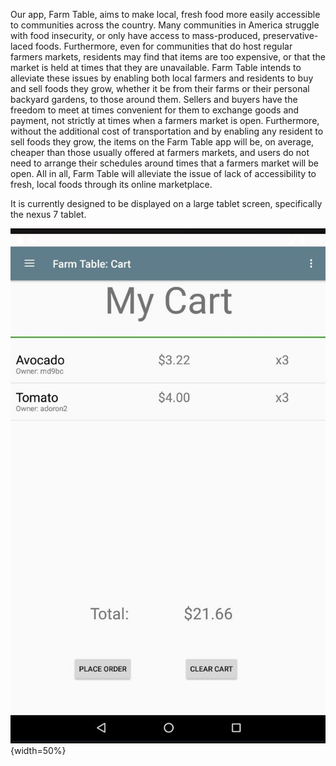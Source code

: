 Our app, Farm Table, aims to make local, fresh food more easily accessible to communities across the country. Many communities in America struggle with food insecurity, or only have access to mass-produced, preservative-laced foods. Furthermore, even for communities that do host regular farmers markets, residents may find that items are too expensive, or that the market is held at times that they are unavailable. Farm Table intends to alleviate these issues by enabling both local farmers and residents to buy and sell foods they grow, whether it be from their farms or their personal backyard gardens, to those around them. Sellers and buyers have the freedom to meet at times convenient for them to exchange goods and payment, not strictly at times when a farmers market is open. Furthermore, without the additional cost of transportation and by enabling any resident to sell foods they grow, the items on the Farm Table app will be, on average, cheaper than those usually offered at farmers markets, and users do not need to arrange their schedules around times that a farmers market will be open. All in all, Farm Table will alleviate the issue of lack of accessibility to fresh, local foods through its online marketplace.

It is currently designed to be displayed on a large tablet screen, specifically the nexus 7 tablet. 

![alt text](screenshots/buyerCart.JPG "buyerCart"){width=50%}

